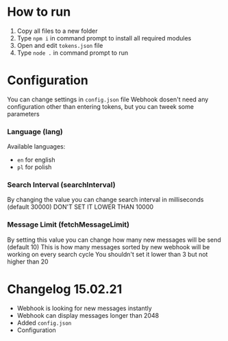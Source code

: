 # How to run
1. Copy all files to a new folder 
2. Type `npm i` in command prompt to install all required modules
3. Open and edit `tokens.json` file
4. Type `node .` in command prompt to run

# Configuration
You can change settings in `config.json` file
Webhook dosen't need any configuration other than entering tokens, but you can tweek some parameters

### Language (lang)
Available languages:
- `en` for english
- `pl` for polish

### Search Interval (searchInterval)
By changing the value you can change search interval in milliseconds (default 30000)
DON'T SET IT LOWER THAN 10000

### Message Limit (fetchMessageLimit)
By setting this value you can change how many new messages will be send (default 10)
This is how many messages sorted by new webhook will be working on every search cycle
You shouldn't set it lower than 3 but not higher than 20

# Changelog 15.02.21
- Webhook is looking for new messages instantly
- Webhook can display messages longer than 2048
- Added `config.json`
- Configuration
